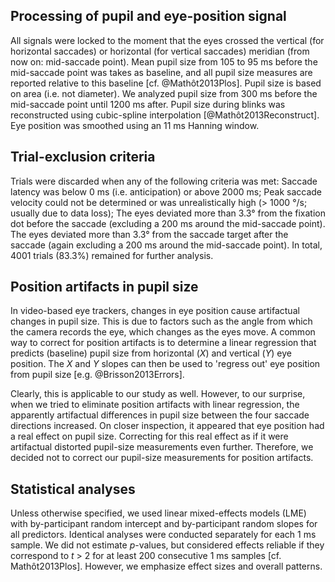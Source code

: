 ## Processing of pupil and eye-position signal

All signals were locked to the moment that the eyes crossed the vertical (for horizontal saccades) or horizontal (for vertical saccades) meridian (from now on: mid-saccade point). Mean pupil size from 105 to 95 ms before the mid-saccade point was takes as baseline, and all pupil size measures are reported relative to this baseline [cf. @Mathôt2013Plos]. Pupil size is based on area (i.e. not diameter). We analyzed pupil size from 300 ms before the mid-saccade point until 1200 ms after. Pupil size during blinks was reconstructed using cubic-spline interpolation [@Mathôt2013Reconstruct]. Eye position was smoothed using an 11 ms Hanning window.

## Trial-exclusion criteria

Trials were discarded when any of the following criteria was met: Saccade latency was below 0 ms (i.e. anticipation) or above 2000 ms; Peak saccade velocity could not be determined or was unrealistically high (> 1000 °/s; usually due to data loss); The eyes deviated more than 3.3° from the fixation dot before the saccade (excluding a 200 ms around the mid-saccade point). The eyes deviated more than 3.3° from the saccade target after the saccade (again excluding a 200 ms around the mid-saccade point). In total, 4001 trials (83.3%) remained for further analysis.

## Position artifacts in pupil size

In video-based eye trackers, changes in eye position cause artifactual changes in pupil size. This is due to factors such as the angle from which the camera records the eye, which changes as the eyes move. A common way to correct for position artifacts is to determine a linear regression that predicts (baseline) pupil size from horizontal (*X*) and vertical (*Y*) eye position. The *X* and *Y* slopes can then be used to 'regress out' eye position from pupil size [e.g. @Brisson2013Errors].

Clearly, this is applicable to our study as well. However, to our surprise, when we tried to eliminate position artifacts with linear regression, the apparently artifactual differences in pupil size between the four saccade directions increased. On closer inspection, it appeared that eye position had a real effect on pupil size. Correcting for this real effect as if it were artifactual distorted pupil-size measurements even further. Therefore, we decided not to correct our pupil-size measurements for position artifacts.

## Statistical analyses

Unless otherwise specified, we used linear mixed-effects models (LME) with by-participant random intercept and by-participant random slopes for all predictors. Identical analyses were conducted separately for each 1 ms sample. We did not estimate *p*-values, but considered effects reliable if they correspond to *t* > 2 for at least 200 consecutive 1 ms samples [cf. Mathôt2013Plos]. However, we emphasize effect sizes and overall patterns.
